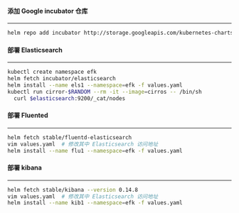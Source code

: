 #### 添加 Google incubator 仓库

---

```bash
helm repo add incubator http://storage.googleapis.com/kubernetes-charts-incubator
```

#### 部署 Elasticsearch

---

```bash
kubectl create namespace efk
helm fetch incubator/elasticsearch
helm install --name els1 --namespace=efk -f values.yaml
kubectl run cirror-$RANDOM --rm -it --image=cirros -- /bin/sh
  curl $elasticsearch:9200/_cat/nodes
```

#### 部署 Fluented

---

```bash
helm fetch stable/fluentd-elasticsearch
vim values.yaml  # 修改其中 Elasticsearch 访问地址
helm install --name flu1 --namespace=efk -f values.yaml
```

#### 部署 kibana

---

```bash
helm fetch stable/kibana --version 0.14.8
vim values.yaml  # 修改其中 Elasticsearch 访问地址
helm install --name kib1 --namespace=efk -f values.yaml
```
